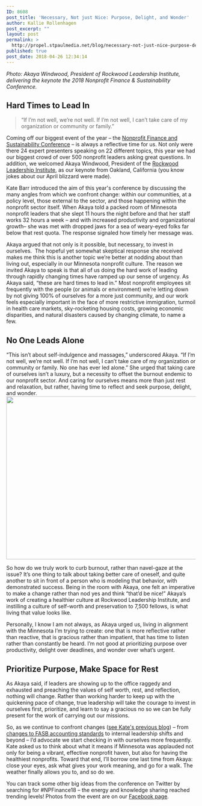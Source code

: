 ```yaml
---
ID: 8608
post_title: 'Necessary, Not just Nice: Purpose, Delight, and Wonder'
author: Kallie Rollenhagen
post_excerpt: ""
layout: post
permalink: >
  http://propel.stpaulmedia.net/blog/necessary-not-just-nice-purpose-delight-and-wonder/
published: true
post_date: 2018-04-26 12:34:14
---
```

<em>Photo: Akaya Windwood, President of Rockwood Leadership Institute, delivering the keynote the 2018 Nonprofit Finance &amp; Sustainability Conference.</em>
<h2>Hard Times to Lead In</h2>
<blockquote>“If I’m not well, we’re not well. If I’m not well, I can’t take care of my organization or community or family.”</blockquote>
Coming off our biggest event of the year – the <a href="http://www.minnesotanonprofits.org/events-training/finance-conference/finance-and-sustainability-conference">Nonprofit Finance and Sustainability Conference</a> – is always a reflective time for us. Not only were there 24 expert presenters speaking on 22 different topics, this year we had our biggest crowd of over 500 nonprofit leaders asking great questions. In addition, we welcomed Akaya Windwood, President of the <a href="https://rockwoodleadership.org/">Rockwood Leadership Institute</a>, as our keynote from Oakland, California (you know jokes about our April blizzard were made).

Kate Barr introduced the aim of this year's conference by discussing the many angles from which we confront change: within our communities, at a policy level, those external to the sector, and those happening within the nonprofit sector itself. When Akaya told a packed room of Minnesota nonprofit leaders that she slept 11 hours the night before and that her staff works 32 hours a week – and with increased productivity and organizational growth– she was met with dropped jaws for a sea of weary-eyed folks far below that rest quota. The response signaled how timely her message was.

Akaya argued that not only is it possible, but necessary, to invest in ourselves.  The hopeful yet somewhat skeptical response she received makes me think this is another topic we’re better at nodding about than living out, especially in our Minnesota nonprofit culture. The reason we invited Akaya to speak is that all of us doing the hard work of leading through rapidly changing times have ramped up our sense of urgency. As Akaya said, “these are hard times to lead in.” Most nonprofit employees sit frequently with the people (or animals or environment) we’re letting down by not giving 100% of ourselves for a more just community, and our work feels especially important in the face of more restrictive immigration, turmoil in health care markets, sky-rocketing housing costs, growing economic disparities, and natural disasters caused by changing climate, to name a few.
<h2>No One Leads Alone</h2>
“This isn’t about self-indulgence and massages,” underscored Akaya. “If I’m not well, we’re not well. If I’m not well, I can’t take care of my organization or community or family. No one has ever led alone.” She urged that taking care of ourselves isn’t a luxury, but a necessity to offset the burnout endemic to our nonprofit sector. And caring for ourselves means more than just rest and relaxation, but rather, having time to reflect and seek purpose, delight, and wonder.

<img class="alignleft size-full wp-image-8614" src="http://propel.stpaulmedia.net/wp-content/uploads/2018/04/conference-eyes-closed-66x433.gif" alt="" width="650" height="433" />

So how do we truly work to curb burnout, rather than navel-gaze at the issue? It’s one thing to talk about taking better care of oneself, and quite another to sit in front of a person who is modeling that behavior, with demonstrated success. Being in the room with Akaya, one felt an imperative to make a change rather than nod yes and think “that’d be nice!” Akaya’s work of creating a healthier culture at Rockwood Leadership Institute, and instilling a culture of self-worth and preservation to 7,500 fellows, is what living that value looks like.

Personally, I know I am not always, as Akaya urged us, living in alignment with the Minnesota I’m trying to create: one that is more reflective rather than reactive, that is gracious rather than impatient, that has time to listen rather than constantly be heard. I’m not good at prioritizing purpose over productivity, delight over deadlines, and wonder over what’s urgent.
<h2>Prioritize Purpose, Make Space for Rest</h2>
As Akaya said, if leaders are showing up to the office raggedy and exhausted and preaching the values of self worth, rest, and reflection, nothing will change. Rather than working harder to keep up with the quickening pace of change, true leadership will take the courage to invest in ourselves first, prioritize, and learn to say a gracious no so we can be fully present for the work of carrying out our missions.

So, as we continue to confront changes (<a href="http://propel.stpaulmedia.net/blog/when-everything-changes/">see Kate's previous blog</a>) – from <a href="http://propel.stpaulmedia.net/blog/knowing-fasb-well-enough-tell-story/">changes to FASB accounting standards</a> to internal leadership shifts and beyond – I’d advocate we start checking in with ourselves more frequently. Kate asked us to think about what it means if Minnesota was applauded not only for being a vibrant, effective nonprofit haven, but also for having the healthiest nonprofits. Toward that end, I’ll borrow one last time from Akaya: close your eyes, ask what gives your work meaning, and go for a walk. The weather finally allows you to, and so do we.

You can track some other big ideas from the conference on Twitter by searching for #NPFinance18 – the energy and knowledge sharing reached trending levels! Photos from the event are on our <a href="https://www.facebook.com/pg/propelnonprofits/photos/?tab=album&amp;album_id=642706902727757">Facebook page</a>.